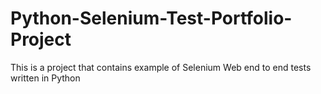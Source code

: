 # Python-Selenium-Test-Portfolio-Project
This is a project that contains example of Selenium Web end to end tests written in Python
